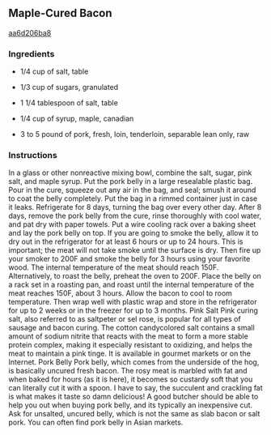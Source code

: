 ## Maple-Cured Bacon

[aa6d206ba8](http://www.epicurious.com/recipes/food/views/maple-cured-bacon-377819)

### Ingredients

 - 1/4 cup of salt, table

 - 1/3 cup of sugars, granulated

 - 1 1/4 tablespoon of salt, table

 - 1/4 cup of syrup, maple, canadian

 - 3 to 5 pound of pork, fresh, loin, tenderloin, separable lean only, raw

### Instructions

In a glass or other nonreactive mixing bowl, combine the salt, sugar, pink salt, and maple syrup. Put the pork belly in a large resealable plastic bag. Pour in the cure, squeeze out any air in the bag, and seal; smush it around to coat the belly completely. Put the bag in a rimmed container just in case it leaks. Refrigerate for 8 days, turning the bag over every other day. After 8 days, remove the pork belly from the cure, rinse thoroughly with cool water, and pat dry with paper towels. Put a wire cooling rack over a baking sheet and lay the pork belly on top. If you are going to smoke the belly, allow it to dry out in the refrigerator for at least 6 hours or up to 24 hours. This is important; the meat will not take smoke until the surface is dry. Then fire up your smoker to 200F and smoke the belly for 3 hours using your favorite wood. The internal temperature of the meat should reach 150F. Alternatively, to roast the belly, preheat the oven to 200F. Place the belly on a rack set in a roasting pan, and roast until the internal temperature of the meat reaches 150F, about 3 hours. Allow the bacon to cool to room temperature. Then wrap well with plastic wrap and store in the refrigerator for up to 2 weeks or in the freezer for up to 3 months. Pink Salt Pink curing salt, also referred to as saltpeter or sel rose, is popular for all types of sausage and bacon curing. The cotton candycolored salt contains a small amount of sodium nitrite that reacts with the meat to form a more stable protein complex, making it especially resistant to oxidizing, and helps the meat to maintain a pink tinge. It is available in gourmet markets or on the Internet. Pork Belly Pork belly, which comes from the underside of the hog, is basically uncured fresh bacon. The rosy meat is marbled with fat and when baked for hours (as it is here), it becomes so custardy soft that you can literally cut it with a spoon. I have to say, the succulent and crackling fat is what makes it taste so damn delicious! A good butcher should be able to help you out when buying pork belly, and its typically an inexpensive cut. Ask for unsalted, uncured belly, which is not the same as slab bacon or salt pork. You can often find pork belly in Asian markets.